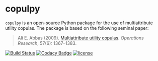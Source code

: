 # copulpy

``copulpy`` is an open-source Python package for the use of multiattribute utility copulas. The package is based on the following seminal paper:

> Ali E. Abbas (2009). [Multiattribute utility copulas](https://doi.org/10.1287/opre.1080.0687). *Operations Research*, 57(6): 1367–1383.

[![Build Status](https://travis-ci.org/OpenSourceEconomics/copulpy.svg?branch=master)](https://travis-ci.org/OpenSourceEconomics/copulpy) [![Codacy Badge](https://api.codacy.com/project/badge/Grade/cfb4e57fad04495a9c6e146f8bf691df)](https://www.codacy.com/app/eisenhauer/copulpy?utm_source=github.com&amp;utm_medium=referral&amp;utm_content=briqInstitute/copulpy&amp;utm_campaign=Badge_Grade) [![license](https://img.shields.io/github/license/mashape/apistatus.svg?maxAge=2592000)]()
